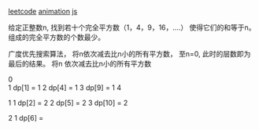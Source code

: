 [leetcode](https://leetcode-cn.com/problems/perfect-squares/)
[animation](https://mp.weixin.qq.com/s/53AlHe29fJF1hEwj0cj7ZA)
[js](https://github.com/hanzichi/leetcode/blob/master/Algorithms/Perfect%20Squares/perfect-squares.js)

给定正整数n, 找到若十个完全平方数（1，4，9，16，....） 使得它们的和等于n。 组成的完全平方数的个数最少。

广度优先搜索算法， 将n依次减去比n小的所有平方数， 至n=0, 此时的层数即为最后的结果。
将n 依次减去比n小的所有平方数


0  
  1   dp[1] = 1 
  2   dp[4] = 1
  3   dp[9] = 1
  4 

1
  1   dp[2] = 2
  2   dp[5] = 2
  3   dp[10] = 2

2
  1   dp[6] = 
